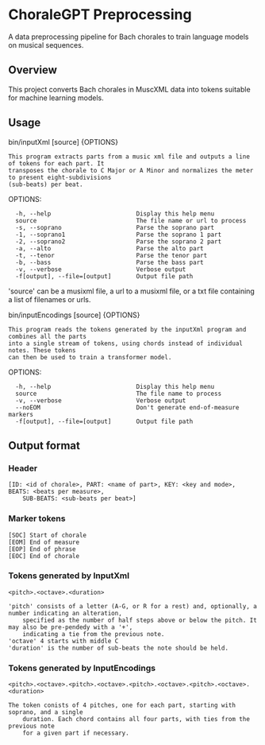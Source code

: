 # ChoraleGPT Preprocessing

A data preprocessing pipeline for Bach chorales to train language models on musical sequences.

## Overview

This project converts Bach chorales in MuscXML data into tokens suitable for machine learning models.


## Usage

  bin/inputXml [source] {OPTIONS}

    This program extracts parts from a music xml file and outputs a line of tokens for each part. It 
    transposes the chorale to C Major or A Minor and normalizes the meter to present eight-subdivisions
    (sub-beats) per beat.

  OPTIONS:

      -h, --help                        Display this help menu
      source                            The file name or url to process
      -s, --soprano                     Parse the soprano part
      -1, --soprano1                    Parse the soprano 1 part
      -2, --soprano2                    Parse the soprano 2 part
      -a, --alto                        Parse the alto part
      -t, --tenor                       Parse the tenor part
      -b, --bass                        Parse the bass part
      -v, --verbose                     Verbose output
      -f[output], --file=[output]       Output file path

'source' can be a musixml file, a url to a musixml file, or a txt file containing a list of filenames
or urls.




  bin/inputEncodings [source] {OPTIONS}

    This program reads the tokens generated by the inputXml program and combines all the parts
    into a single stream of tokens, using chords instead of individual notes. These tokens
    can then be used to train a transformer model.

  OPTIONS:

      -h, --help                        Display this help menu
      source                            The file name to process
      -v, --verbose                     Verbose output
      --noEOM                           Don't generate end-of-measure markers
      -f[output], --file=[output]       Output file path

## Output format

### Header
    [ID: <id of chorale>, PART: <name of part>, KEY: <key and mode>, BEATS: <beats per measure>, 
        SUB-BEATS: <sub-beats per beat>] 

### Marker tokens   
    [SOC] Start of chorale
    [EOM] End of measure
    [EOP] End of phrase
    [EOC] End of chorale
        
### Tokens generated by InputXml
    <pitch>.<octave>.<duration>   

    'pitch' consists of a letter (A-G, or R for a rest) and, optionally, a number indicating an alteration, 
        specified as the number of half steps above or below the pitch. It may also be pre-pendedy with a '+',
        indicating a tie from the previous note.
    'octave' 4 starts with middle C
    'duration' is the number of sub-beats the note should be held.
    
### Tokens generated by InputEncodings     
    <pitch>.<octave>.<pitch>.<octave>.<pitch>.<octave>.<pitch>.<octave>.<duration> 

    The token conists of 4 pitches, one for each part, starting with soprano, and a single
        duration. Each chord contains all four parts, with ties from the previous note
        for a given part if necessary.